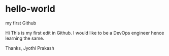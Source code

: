 # hello-world
my first Github 

Hi This is my first edit in Github. 
I would like to be a DevOps engineer hence learning the same. 

Thanks, 
Jyothi Prakash 
